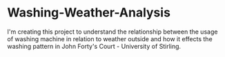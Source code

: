 # Washing-Weather-Analysis
I'm creating this project to understand the relationship between the usage of washing machine in relation to weather outside and how it effects the washing pattern in John Forty's Court - University of Stirling.
